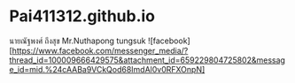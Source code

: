 # Pai411312.github.io
นายณัฐพงศ์ ถึงสุข
Mr.Nuthapong tungsuk
![facebook][https://www.facebook.com/messenger_media/?thread_id=100009666429575&attachment_id=659229804725802&message_id=mid.%24cAABa9VCkQod68ImdAl0v0RFXOnpN]
